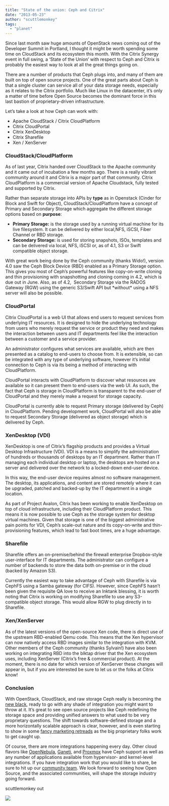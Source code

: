 ```yaml
---
title: "State of the union: Ceph and Citrix"
date: "2013-05-23"
author: "scuttlemonkey"
tags: 
  - "planet"
---
```


Since last month saw huge amounts of OpenStack news coming out of the Developer Summit in Portland, I thought it might be worth spending some time on CloudStack and its ecosystem this month. With the Citrix Synergy event in full swing, a ‘State of the Union’ with respect to Ceph and Citrix is probably the easiest way to look at all the great things going on.

There are a number of products that Ceph plugs into, and many of them are built on top of open source projects. One of the great parts about Ceph is that a single cluster can service all of your data storage needs, especially as it relates to the Citrix portfolio. Much like Linux in the datacenter, it’s only a matter of time before Open Source becomes the dominant force in this last bastion of proprietary-driven infrastructure.

Let’s take a look at how Ceph can work with:

- Apache CloudStack / Citrix CloudPlatform
- Citrix CloudPortal
- Citrix XenDesktop
- Citrix Sharefile
- Xen / XenServer

### CloudStack/CloudPlatform

As of last year, Citrix handed over CloudStack to the Apache community and it came out of incubation a few months ago. There is a really vibrant community around it and Citrix is a major part of that community. Citrix CloudPlatform is a commercial version of Apache Cloudstack, fully tested and supported by Citrix.

Rather than separate storage into APIs by **type** as in Openstack (Cinder for Block and Swift for Object), CloudStack/CloudPlatform have a concept of Primary and Secondary Storage which aggregate the different storage options based on **purpose**:

- **Primary Storage:** is the storage used by a running virtual machine for its live filesystem. It can be delivered by either local,NFS, iSCSI, Fiber Channel or RBD storage.
- **Secondary Storage:** is used for storing snapshots, ISOs, templates and can be delivered via local, NFS, iSCSI or, as of 4.1, S3 or Swift compatible object storage.

With great work being done by the Ceph community (thanks Wido!), version 4.0 saw the Ceph Block Device (RBD) enabled as a Primary Storage option. This gives you most of Ceph’s powerful features like copy-on-write cloning and thin provisioning with snapshotting and cloning coming in 4.2, which is due out in June. Also, as of 4.2,  Secondary Storage via the RADOS Gateway (RGW) using the generic S3/Swift API but \*without\* using a NFS server will also be possible.

### CloudPortal

Citrix CloudPortal is a web UI that allows end users to request services from underlying IT resources. It is designed to hide the underlying technology from users who merely request the service or product they need and makes the interaction between users and IT departments feel like the interaction between a customer and a service provider.

An administrator configures what services are available, which are then presented as a catalog to end-users to choose from. It is extensible, so can be integrated with any type of underlying software, however it’s initial connection to Ceph is via its being a method of interacting with CloudPlatform.

CloudPortal interacts with CloudPlatform to discover what resources are available so it can present them to end-users via the web UI. As such, the fact that Ceph is storage in CloudPlatform is transparent to the end-user of CloudPortal and they merely make a request for storage capacity.

CloudPortal is currently able to request Primary storage (delivered by Ceph) in CloudPlatform. Pending development work, CloudPortal will also be able to request Secondary Storage (delivered as object storage) which is delivered by Ceph.

### XenDesktop (VDI)

XenDesktop is one of Citrix’s flagship products and provides a Virtual Desktop Infrastructure (VDI). VDI is a means to simplify the administration of hundreds or thousands of desktops by an IT department. Rather than IT managing each individual desktop or laptop, the desktops are hosted on a server and delivered over the network to a locked-down end-user device.

In this way, the end-user device requires almost no software management. The desktop, its applications, and content are stored remotely where it can be upgraded, patched and backed-up by the IT department in a single location.

As part of Project Avalon, Citrix has been working to enable XenDesktop on top of cloud infrastructure, including their CloudPlatform product. This means it is now possible to use Ceph as the storage system for desktop virtual machines. Given that storage is one of the biggest administrative pain points for VDI, Ceph’s scale-out nature and its copy-on-write and thin-provisioning features, which lead to fast boot times, are a huge advantage.

### Sharefile

Sharefile offers an on-premise/behind the firewall enterprise Dropbox-style user-interface for IT departments. The administrator can configure a number of backends to store the data both on-premise or in the cloud (backed by Amazon S3).

Currently the easiest way to take advantage of Ceph with Sharefile is via CephFS using a Samba gateway (for CIFS). However, since CephFS hasn’t been given the requisite QA love to receive an Inktank blessing, it is worth noting that Citrix is working on modifying Sharefile to use any S3-compatible object storage. This would allow RGW to plug directly in to Sharefile.

### Xen/XenServer

As of the latest versions of the open-source Xen code, there is direct use of the upstream RBD-enabled Qemu code. This means that the Xen hypervisor can now natively access RBD images similar to the integration with KVM. Other members of the Ceph community (thanks Sylvain!) have also been working on integrating RBD into the blktap driver that the Xen ecosystem uses, including XenServer (Citrix’s free & commercial product). At the moment, there is no date for which version of XenServer these changes will appear in, but if you are interested be sure to let us or the folks at Citrix know!

### Conclusion

With OpenStack, CloudStack, and raw storage Ceph really is becoming the [new black](http://ceph.com/community/ceph-is-the-new-black-it-goes-with-everything/), ready to go with any shade of integration you might want to throw at it. It’s great to see open source projects like Ceph redefining the storage space and providing unified answers to what used to be very proprietary questions. The shift towards software-defined storage and a more horizontally scalable approach is clear, however, and is even starting to show in some [fancy marketing retreads](http://www.inktank.com/storage-2/vipr-a-software-defined-storage-mullet/) as the big proprietary folks work to get caught up.

Of course, there are more integrations happening every day. Other cloud flavors like [OpenNebula](http://blog.opennebula.org/?p=4168), [Ganeti](http://ceph.com/community/ceph-comes-to-synnefo-and-ganeti/), and [Proxmox](http://pve.proxmox.com/wiki/Storage%3A_Ceph) have Ceph support as well as any number of applications available from hypervisor- and kernel-level integrations. If you have integration work that you would like to share, be sure to hit up our [community team](mailto:%20community@inktank.com). We look forward to seeing how Open Source, and the associated communities, will shape the storage industry going forward.

scuttlemonkey out

![](http://track.hubspot.com/__ptq.gif?a=268973&k=14&bu=http://ceph.com&r=http://ceph.com/community/state-of-the-union-ceph-and-citrix/&bvt=rss&p=wordpress)
